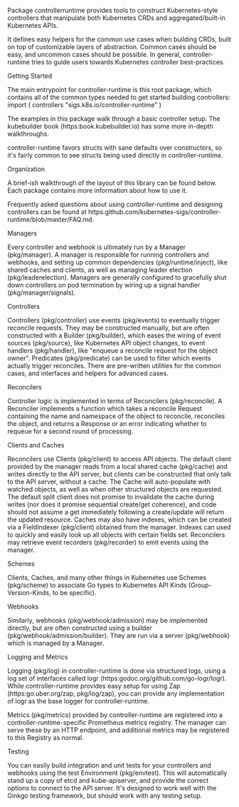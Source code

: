 Package controllerruntime provides tools to construct Kubernetes-style
controllers that manipulate both Kubernetes CRDs and aggregated/built-in
Kubernetes APIs.

It defines easy helpers for the common use cases when building CRDs, built
on top of customizable layers of abstraction.  Common cases should be easy,
and uncommon cases should be possible.  In general, controller-runtime tries
to guide users towards Kubernetes controller best-practices.

Getting Started

The main entrypoint for controller-runtime is this root package, which
contains all of the common types needed to get started building controllers:
 import (
     controllers "sigs.k8s.io/controller-runtime"
 )

The examples in this package walk through a basic controller setup.  The
kubebuilder book (https:book.kubebuilder.io) has some more in-depth
walkthroughs.

controller-runtime favors structs with sane defaults over constructors, so
it's fairly common to see structs being used directly in controller-runtime.

Organization

A brief-ish walkthrough of the layout of this library can be found below. Each
package contains more information about how to use it.

Frequently asked questions about using controller-runtime and designing
controllers can be found at
https:github.com/kubernetes-sigs/controller-runtime/blob/master/FAQ.md.

Managers

Every controller and webhook is ultimately run by a Manager (pkg/manager). A
manager is responsible for running controllers and webhooks, and setting up
common dependencies (pkg/runtime/inject), like shared caches and clients, as
well as managing leader election (pkg/leaderelection).  Managers are
generally configured to gracefully shut down controllers on pod termination
by wiring up a signal handler (pkg/manager/signals).

Controllers

Controllers (pkg/controller) use events (pkg/events) to eventually trigger
reconcile requests.  They may be constructed manually, but are often
constructed with a Builder (pkg/builder), which eases the wiring of event
sources (pkg/source), like Kubernetes API object changes, to event handlers
(pkg/handler), like "enqueue a reconcile request for the object owner".
Predicates (pkg/predicate) can be used to filter which events actually
trigger reconciles.  There are pre-written utilities for the common cases, and
interfaces and helpers for advanced cases.

Reconcilers

Controller logic is implemented in terms of Reconcilers (pkg/reconcile).  A
Reconciler implements a function which takes a reconcile Request containing
the name and namespace of the object to reconcile, reconciles the object,
and returns a Response or an error indicating whether to requeue for a
second round of processing.

Clients and Caches

Reconcilers use Clients (pkg/client) to access API objects.  The default
client provided by the manager reads from a local shared cache (pkg/cache)
and writes directly to the API server, but clients can be constructed that
only talk to the API server, without a cache.  The Cache will auto-populate
with watched objects, as well as when other structured objects are
requested. The default split client does not promise to invalidate the cache
during writes (nor does it promise sequential create/get coherence), and code
should not assume a get immediately following a create/update will return
the updated resource. Caches may also have indexes, which can be created via
a FieldIndexer (pkg/client) obtained from the manager.  Indexes can used to
quickly and easily look up all objects with certain fields set.  Reconcilers
may retrieve event recorders (pkg/recorder) to emit events using the
manager.

Schemes

Clients, Caches, and many other things in Kubernetes use Schemes
(pkg/scheme) to associate Go types to Kubernetes API Kinds
(Group-Version-Kinds, to be specific).

Webhooks

Similarly, webhooks (pkg/webhook/admission) may be implemented directly, but
are often constructed using a builder (pkg/webhook/admission/builder).  They
are run via a server (pkg/webhook) which is managed by a Manager.

Logging and Metrics

Logging (pkg/log) in controller-runtime is done via structured logs, using a
log set of interfaces called logr
(https:godoc.org/github.com/go-logr/logr).  While controller-runtime
provides easy setup for using Zap (https:go.uber.org/zap, pkg/log/zap),
you can provide any implementation of logr as the base logger for
controller-runtime.

Metrics (pkg/metrics) provided by controller-runtime are registered into a
controller-runtime-specific Prometheus metrics registry.  The manager can
serve these by an HTTP endpoint, and additional metrics may be registered to
this Registry as normal.

Testing

You can easily build integration and unit tests for your controllers and
webhooks using the test Environment (pkg/envtest).  This will automatically
stand up a copy of etcd and kube-apiserver, and provide the correct options
to connect to the API server.  It's designed to work well with the Ginkgo
testing framework, but should work with any testing setup.
